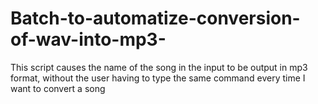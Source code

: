 # Batch-to-automatize-conversion-of-wav-into-mp3-
This script causes the name of the song in the input to be output in mp3 format, without the user having to type the same command every time I want to convert a song
